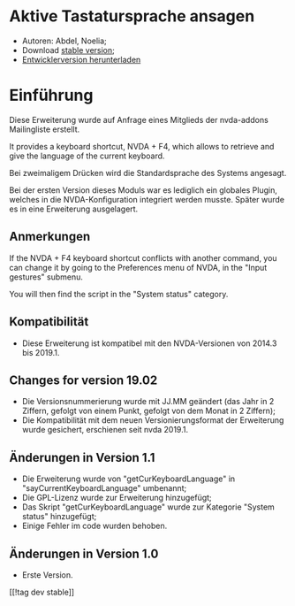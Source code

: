 # Aktive Tastatursprache ansagen #

* Autoren: Abdel, Noelia;
* Download [stable version][1];
* [Entwicklerversion herunterladen][1]

# Einführung #

Diese Erweiterung wurde auf Anfrage eines Mitglieds der nvda-addons
Mailingliste erstellt.

It provides a keyboard shortcut, NVDA + F4, which allows to retrieve and
give the language of the current keyboard.

Bei zweimaligem Drücken wird die Standardsprache des Systems angesagt.

Bei der ersten Version dieses Moduls war es lediglich ein globales Plugin,
welches in die NVDA-Konfiguration integriert werden musste. Später wurde es
in eine Erweiterung ausgelagert.

## Anmerkungen ##

If the NVDA + F4 keyboard shortcut conflicts with another command, you can
change it by going to the Preferences menu of NVDA, in the "Input gestures"
submenu.

You will then find the script in the "System status" category.

## Kompatibilität ##

* Diese Erweiterung ist kompatibel mit den NVDA-Versionen von 2014.3 bis
  2019.1.

## Changes for version 19.02 ##

* Die Versionsnummerierung wurde mit JJ.MM geändert (das Jahr in 2 Ziffern,
  gefolgt von einem Punkt, gefolgt von dem Monat in 2 Ziffern);
* Die Kompatibilität mit dem neuen Versionierungsformat der Erweiterung
  wurde gesichert, erschienen seit nvda 2019.1.

## Änderungen in Version 1.1 ##

* Die Erweiterung wurde von "getCurKeyboardLanguage" in
  "sayCurrentKeyboardLanguage" umbenannt;
* Die GPL-Lizenz wurde zur Erweiterung hinzugefügt;
* Das Skript "getCurKeyboardLanguage" wurde zur Kategorie "System status"
  hinzugefügt;
* Einige Fehler im code wurden behoben.

## Änderungen in Version 1.0 ##

* Erste Version.

[[!tag dev stable]]

[1]: https://addons.nvda-project.org/files/get.php?file=ckbl

[2]: https://addons.nvda-project.org/files/get.php?file=ckbl-dev
